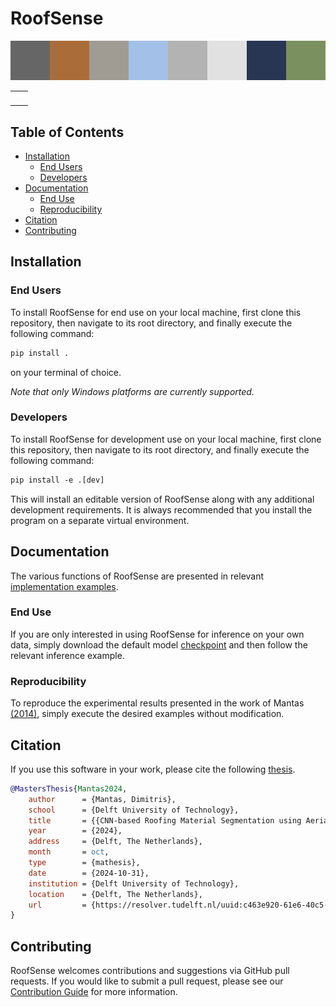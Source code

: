 <h1>RoofSense</h1>

![](docs/logo.png)

<table id="badges">
  <tbody>
    <tr>
      <td><img src="https://app.roboflow.com/images/download-dataset-badge.svg" alt="" /></td>
      <td><img src="https://huggingface.co/datasets/huggingface/badges/resolve/main/model-on-hf-md.svg" alt="" /></td>
    </tr>
  </tbody>
</table>


<h2>Table of Contents</h2>

<!-- TOC -->
  * [Installation](#installation)
    * [End Users](#end-users)
    * [Developers](#developers)
  * [Documentation](#documentation)
    * [End Use](#end-use)
    * [Reproducibility](#reproducibility)
  * [Citation](#citation)
  * [Contributing](#contributing)
<!-- TOC -->

## Installation

### End Users

To install RoofSense for end use on your local machine, first clone this repository, then navigate to its root directory, and finally execute the following command:

```txt
pip install .
```

on your terminal of choice.

*Note that only Windows platforms are currently supported.*

### Developers

To install RoofSense for development use on your local machine, first clone this repository, then navigate to its root directory, and finally execute the following command:

```txt
pip install -e .[dev]
```

This will install an editable version of RoofSense along with any additional development requirements.
It is always recommended that you install the program on a separate virtual environment.

## Documentation

The various functions of RoofSense are presented in relevant [implementation examples](implementation).

### End Use

If you are only interested in using RoofSense for inference on your own data, simply download the default model [checkpoint](https://huggingface.co/DimitrisMantas/RoofSense) and then follow the relevant inference example.

### Reproducibility

To reproduce the experimental results presented in the work of Mantas [(2014)](#citation), simply execute the desired examples without modification.

[//]: # ([//]: # &#40;TODO: Fill this in.&#41;)
[//]: # (- To generate the dataset,)

[//]: # (- To train the model,)

[//]: # (- To perform hyperparameter optimisation)

[//]: # (- To test the model)

[//]: # (- To test the generalised perf)

[//]: # (- To run the ablation study)

[//]: # (- To use the model for inference)

## Citation
If you use this software in your work, please cite the following [thesis](https://resolver.tudelft.nl/uuid:c463e920-61e6-40c5-89e9-25354fadf549).

```bibtex
@MastersThesis{Mantas2024,
    author      = {Mantas, Dimitris},
    school      = {Delft University of Technology},
    title       = {{CNN-based Roofing Material Segmentation using Aerial Imagery and LiDAR Data Fusion}},
    year        = {2024},
    address     = {Delft, The Netherlands},
    month       = oct,
    type        = {mathesis},
    date        = {2024-10-31},
    institution = {Delft University of Technology},
    location    = {Delft, The Netherlands},
    url         = {https://resolver.tudelft.nl/uuid:c463e920-61e6-40c5-89e9-25354fadf549},
}

```

## Contributing

RoofSense welcomes contributions and suggestions via GitHub pull requests.
If you would like to submit a pull request, please see our [Contribution Guide](CONTRIBUTING.md) for more information.

